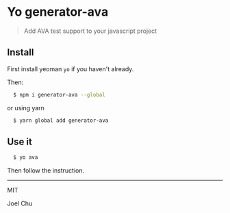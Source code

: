# Yo generator-ava

> Add AVA test support to your javascript project

## Install

First install yeoman `yo` if you haven't already.

Then:

```sh
  $ npm i generator-ava --global   
```

or using yarn

```sh
  $ yarn global add generator-ava
```

## Use it

```sh
  $ yo ava
```

Then follow the instruction.

---

MIT

Joel Chu
